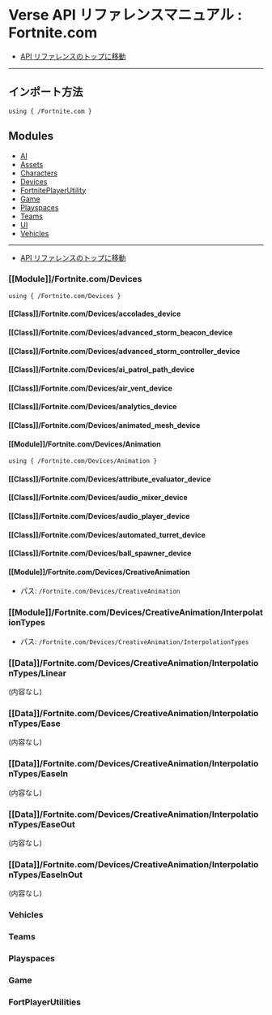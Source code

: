 # Verse API リファレンスマニュアル : Fortnite.com

- [API リファレンスのトップに移動](../main.md)

---

## インポート方法

```verse
using { /Fortnite.com }
```

## Modules

- [AI](./[M]AI/main.md)
- [Assets](./[M]Assets/main.md)
- [Characters](./[M]Characters/main.md)
- [Devices](./[M]Devices/main.md)
- [FortnitePlayerUtility](./[M]FortnitePlayerUtility/main.md)
- [Game](./[M]Game/main.md)
- [Playspaces](./[M]Playspaces/main.md)
- [Teams](./[M]Teams/main.md)
- [UI](./[M]UI/main.md)
- [Vehicles](./[M]Vehicles/main.md)

---

- [API リファレンスのトップに移動](../main.md)

### [[Module]]/Fortnite.com/Devices

```verse
using { /Fortnite.com/Devices }
```

#### [[Class]]/Fortnite.com/Devices/accolades_device

#### [[Class]]/Fortnite.com/Devices/advanced_storm_beacon_device

#### [[Class]]/Fortnite.com/Devices/advanced_storm_controller_device

#### [[Class]]/Fortnite.com/Devices/ai_patrol_path_device

#### [[Class]]/Fortnite.com/Devices/air_vent_device

#### [[Class]]/Fortnite.com/Devices/analytics_device

#### [[Class]]/Fortnite.com/Devices/animated_mesh_device

#### [[Module]]/Fortnite.com/Devices/Animation

```verse
using { /Fortnite.com/Devices/Animation }
```

#### [[Class]]/Fortnite.com/Devices/attribute_evaluator_device

#### [[Class]]/Fortnite.com/Devices/audio_mixer_device

#### [[Class]]/Fortnite.com/Devices/audio_player_device

#### [[Class]]/Fortnite.com/Devices/automated_turret_device

#### [[Class]]/Fortnite.com/Devices/ball_spawner_device

#### [[Module]]/Fortnite.com/Devices/CreativeAnimation

- パス: `/Fortnite.com/Devices/CreativeAnimation`

### [[Module]]/Fortnite.com/Devices/CreativeAnimation/InterpolationTypes

- パス: `/Fortnite.com/Devices/CreativeAnimation/InterpolationTypes`

### [[Data]]/Fortnite.com/Devices/CreativeAnimation/InterpolationTypes/Linear

(内容なし)

### [[Data]]/Fortnite.com/Devices/CreativeAnimation/InterpolationTypes/Ease

(内容なし)

### [[Data]]/Fortnite.com/Devices/CreativeAnimation/InterpolationTypes/EaseIn

(内容なし)

### [[Data]]/Fortnite.com/Devices/CreativeAnimation/InterpolationTypes/EaseOut

(内容なし)

### [[Data]]/Fortnite.com/Devices/CreativeAnimation/InterpolationTypes/EaseInOut

(内容なし)

### Vehicles

### Teams

### Playspaces

### Game

### FortPlayerUtilities

